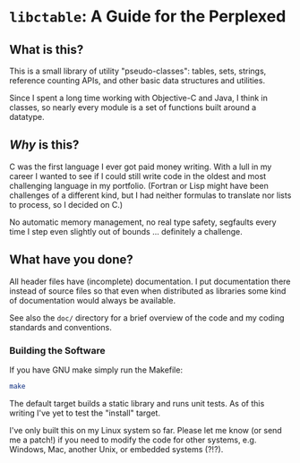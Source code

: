 # `libctable`: A Guide for the Perplexed #

## What is this?

This is a small library of utility "pseudo-classes": tables, sets, strings,
reference counting APIs, and other basic data structures and utilities.

Since I spent a long time working with Objective-C and Java, I think in
classes, so nearly every module is a set of functions built around a datatype.


## *Why* is this?

C was the first language I ever got paid money writing. With a lull in
my career I wanted to see if I could still write code in the oldest and
most challenging language in my portfolio.  (Fortran or Lisp might have been
challenges of a different kind, but I had neither formulas to translate nor
lists to process, so I decided on C.)

No automatic memory management, no real type safety, segfaults every time 
I step even slightly out of bounds ... definitely a challenge.


## What have you done?

All header files have (incomplete) documentation.  I put documentation there
instead of source files so that even when distributed as libraries some kind
of documentation would always be available.

See also the `doc/` directory for a brief overview of the code and my
coding standards and conventions.

### Building the Software

If you have GNU make simply run the Makefile:

```sh
make
```

The default target builds a static library and runs unit tests.
As of this writing I've yet to test the "install" target.

I've only built this on my Linux system so far.  Please let me know (or send
me a patch!) if you need to modify the code for other systems, e.g. Windows,
Mac, another Unix, or embedded systems (?!?).

